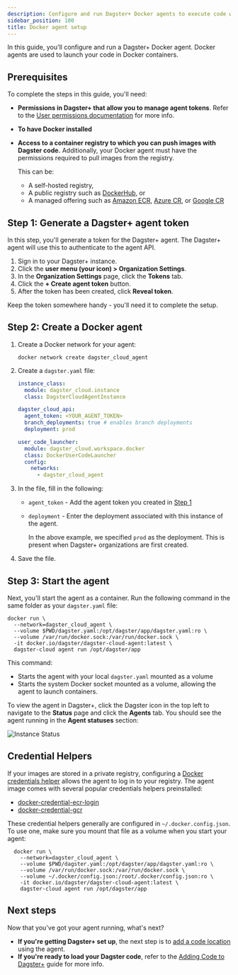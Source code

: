 ```yaml
---
description: Configure and run Dagster+ Docker agents to execute code within Docker containers.
sidebar_position: 100
title: Docker agent setup
---
```


In this guide, you'll configure and run a Dagster+ Docker agent. Docker agents are used to launch your code in Docker containers.

## Prerequisites

To complete the steps in this guide, you'll need:

- **Permissions in Dagster+ that allow you to manage agent tokens**. Refer to the [User permissions documentation](/deployment/dagster-plus/authentication-and-access-control/rbac/user-roles-permissions/) for more info.
- **To have Docker installed**
- **Access to a container registry to which you can push images with Dagster code.** Additionally, your Docker agent must have the permissions required to pull images from the registry.

  This can be:

  - A self-hosted registry,
  - A public registry such as [DockerHub](https://hub.docker.com/), or
  - A managed offering such as [Amazon ECR](https://aws.amazon.com/ecr/), [Azure CR](https://azure.microsoft.com/en-us/services/container-registry/#overview), or [Google CR](https://cloud.google.com/container-registry)

## Step 1: Generate a Dagster+ agent token

In this step, you'll generate a token for the Dagster+ agent. The Dagster+ agent will use this to authenticate to the agent API.

1. Sign in to your Dagster+ instance.
2. Click the **user menu (your icon) > Organization Settings**.
3. In the **Organization Settings** page, click the **Tokens** tab.
4. Click the **+ Create agent token** button.
5. After the token has been created, click **Reveal token**.

Keep the token somewhere handy - you'll need it to complete the setup.

## Step 2: Create a Docker agent

1. Create a Docker network for your agent:

   ```shell
   docker network create dagster_cloud_agent
   ```

2. Create a `dagster.yaml` file:

   ```yaml
   instance_class:
     module: dagster_cloud.instance
     class: DagsterCloudAgentInstance

   dagster_cloud_api:
     agent_token: <YOUR_AGENT_TOKEN>
     branch_deployments: true # enables branch deployments
     deployment: prod

   user_code_launcher:
     module: dagster_cloud.workspace.docker
     class: DockerUserCodeLauncher
     config:
       networks:
         - dagster_cloud_agent
   ```

3. In the file, fill in the following:

   - `agent_token` - Add the agent token you created in [Step 1](#step-1-generate-a-dagster-agent-token)
   - `deployment` - Enter the deployment associated with this instance of the agent.

     In the above example, we specified `prod` as the deployment. This is present when Dagster+ organizations are first created.

4. Save the file.

## Step 3: Start the agent

Next, you'll start the agent as a container. Run the following command in the same folder as your `dagster.yaml` file:

```shell
docker run \
  --network=dagster_cloud_agent \
  --volume $PWD/dagster.yaml:/opt/dagster/app/dagster.yaml:ro \
  --volume /var/run/docker.sock:/var/run/docker.sock \
  -it docker.io/dagster/dagster-cloud-agent:latest \
  dagster-cloud agent run /opt/dagster/app
```

This command:

- Starts the agent with your local `dagster.yaml` mounted as a volume
- Starts the system Docker socket mounted as a volume, allowing the agent to launch containers.

To view the agent in Dagster+, click the Dagster icon in the top left to navigate to the **Status** page and click the **Agents** tab. You should see the agent running in the **Agent statuses** section:

![Instance Status](/images/dagster-plus/deployment/agents/dagster-cloud-instance-status.png)

## Credential Helpers

If your images are stored in a private registry, configuring a [Docker credentials helper](https://docs.docker.com/engine/reference/commandline/login/#credential-helpers) allows the agent to log in to your registry. The agent image comes with several popular credentials helpers preinstalled:

- [docker-credential-ecr-login](https://github.com/awslabs/amazon-ecr-credential-helper)
- [docker-credential-gcr](https://github.com/GoogleCloudPlatform/docker-credential-gcr)

These credential helpers generally are configured in `~/.docker.config.json`. To use one, make sure you mount that file as a volume when you start your agent:

```shell
  docker run \
    --network=dagster_cloud_agent \
    --volume $PWD/dagster.yaml:/opt/dagster/app/dagster.yaml:ro \
    --volume /var/run/docker.sock:/var/run/docker.sock \
    --volume ~/.docker/config.json:/root/.docker/config.json:ro \
    -it docker.io/dagster/dagster-cloud-agent:latest \
    dagster-cloud agent run /opt/dagster/app
```

## Next steps

Now that you've got your agent running, what's next?

- **If you're getting Dagster+ set up**, the next step is to [add a code location](/deployment/code-locations/) using the agent.
- **If you're ready to load your Dagster code**, refer to the [Adding Code to Dagster+](/deployment/code-locations/) guide for more info.
